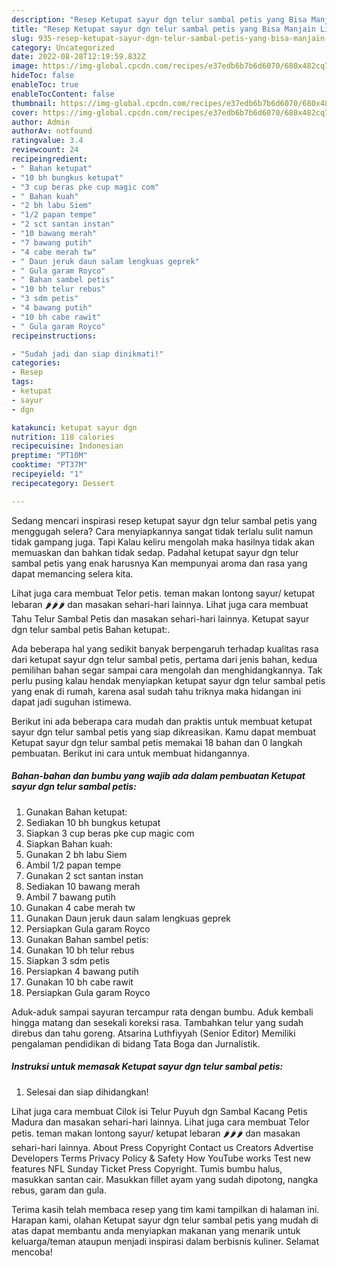 ```yaml
---
description: "Resep Ketupat sayur dgn telur sambal petis yang Bisa Manjain Lidah, Buat Buka Puasa}"
title: "Resep Ketupat sayur dgn telur sambal petis yang Bisa Manjain Lidah, Buat Buka Puasa}"
slug: 935-resep-ketupat-sayur-dgn-telur-sambal-petis-yang-bisa-manjain-lidah-buat-buka-puasa
category: Uncategorized
date: 2022-08-28T12:19:59.832Z
image: https://img-global.cpcdn.com/recipes/e37edb6b7b6d6070/680x482cq70/ketupat-sayur-dgn-telur-sambal-petis-foto-resep-utama.jpg
hideToc: false
enableToc: true
enableTocContent: false
thumbnail: https://img-global.cpcdn.com/recipes/e37edb6b7b6d6070/680x482cq70/ketupat-sayur-dgn-telur-sambal-petis-foto-resep-utama.jpg
cover: https://img-global.cpcdn.com/recipes/e37edb6b7b6d6070/680x482cq70/ketupat-sayur-dgn-telur-sambal-petis-foto-resep-utama.jpg
author: Admin
authorAv: notfound
ratingvalue: 3.4
reviewcount: 24
recipeingredient:
- " Bahan ketupat"
- "10 bh bungkus ketupat"
- "3 cup beras pke cup magic com"
- " Bahan kuah"
- "2 bh labu Siem"
- "1/2 papan tempe"
- "2 sct santan instan"
- "10 bawang merah"
- "7 bawang putih"
- "4 cabe merah tw"
- " Daun jeruk daun salam lengkuas geprek"
- " Gula garam Royco"
- " Bahan sambel petis"
- "10 bh telur rebus"
- "3 sdm petis"
- "4 bawang putih"
- "10 bh cabe rawit"
- " Gula garam Royco"
recipeinstructions:

- "Sudah jadi dan siap dinikmati!"
categories:
- Resep
tags:
- ketupat
- sayur
- dgn

katakunci: ketupat sayur dgn 
nutrition: 118 calories
recipecuisine: Indonesian
preptime: "PT10M"
cooktime: "PT37M"
recipeyield: "1"
recipecategory: Dessert

---
```



Sedang mencari inspirasi resep ketupat sayur dgn telur sambal petis yang menggugah selera? Cara menyiapkannya sangat tidak terlalu sulit namun tidak gampang juga. Tapi Kalau keliru mengolah maka hasilnya tidak akan memuaskan dan bahkan tidak sedap. Padahal ketupat sayur dgn telur sambal petis yang enak harusnya Kan mempunyai aroma dan rasa yang dapat memancing selera kita.


Lihat juga cara membuat Telor petis. teman makan lontong sayur/ ketupat lebaran 🌶🌶🌶 dan masakan sehari-hari lainnya. Lihat juga cara membuat Tahu Telur Sambal Petis dan masakan sehari-hari lainnya. Ketupat sayur dgn telur sambal petis Bahan ketupat:.

Ada beberapa hal yang sedikit banyak berpengaruh terhadap kualitas rasa dari ketupat sayur dgn telur sambal petis, pertama dari jenis bahan, kedua pemilihan bahan segar sampai cara mengolah dan menghidangkannya. Tak perlu pusing kalau hendak menyiapkan ketupat sayur dgn telur sambal petis yang enak di rumah, karena asal sudah tahu triknya maka hidangan ini dapat jadi suguhan istimewa.


Berikut ini ada beberapa cara mudah dan praktis untuk membuat ketupat sayur dgn telur sambal petis yang siap dikreasikan. Kamu dapat membuat Ketupat sayur dgn telur sambal petis memakai 18 bahan dan 0 langkah pembuatan. Berikut ini cara untuk membuat hidangannya.

<!--inarticleads1-->

##### Bahan-bahan dan bumbu yang wajib ada dalam pembuatan Ketupat sayur dgn telur sambal petis:

1. Gunakan  Bahan ketupat:
1. Sediakan 10 bh bungkus ketupat
1. Siapkan 3 cup beras pke cup magic com
1. Siapkan  Bahan kuah:
1. Gunakan 2 bh labu Siem
1. Ambil 1/2 papan tempe
1. Gunakan 2 sct santan instan
1. Sediakan 10 bawang merah
1. Ambil 7 bawang putih
1. Gunakan 4 cabe merah tw
1. Gunakan  Daun jeruk daun salam lengkuas geprek
1. Persiapkan  Gula garam Royco
1. Gunakan  Bahan sambel petis:
1. Gunakan 10 bh telur rebus
1. Siapkan 3 sdm petis
1. Persiapkan 4 bawang putih
1. Gunakan 10 bh cabe rawit
1. Persiapkan  Gula garam Royco


Aduk-aduk sampai sayuran tercampur rata dengan bumbu. Aduk kembali hingga matang dan sesekali koreksi rasa. Tambahkan telur yang sudah direbus dan tahu goreng. Atsarina Luthfiyyah (Senior Editor) Memiliki pengalaman pendidikan di bidang Tata Boga dan Jurnalistik. 

<!--inarticleads2-->

##### Instruksi untuk memasak Ketupat sayur dgn telur sambal petis:


1. Selesai dan siap dihidangkan!

Lihat juga cara membuat Cilok isi Telur Puyuh dgn Sambal Kacang Petis Madura dan masakan sehari-hari lainnya. Lihat juga cara membuat Telor petis. teman makan lontong sayur/ ketupat lebaran 🌶🌶🌶 dan masakan sehari-hari lainnya. About Press Copyright Contact us Creators Advertise Developers Terms Privacy Policy &amp; Safety How YouTube works Test new features NFL Sunday Ticket Press Copyright. Tumis bumbu halus, masukkan santan cair. Masukkan fillet ayam yang sudah dipotong, nangka rebus, garam dan gula. 

Terima kasih telah membaca resep yang tim kami tampilkan di halaman ini. Harapan kami, olahan Ketupat sayur dgn telur sambal petis yang mudah di atas dapat membantu anda menyiapkan makanan yang menarik untuk keluarga/teman ataupun menjadi inspirasi dalam berbisnis kuliner. Selamat mencoba!
